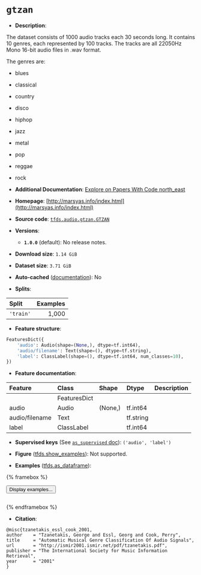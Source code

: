 <div itemscope itemtype="http://schema.org/Dataset">
  <div itemscope itemprop="includedInDataCatalog" itemtype="http://schema.org/DataCatalog">
    <meta itemprop="name" content="TensorFlow Datasets" />
  </div>
  <meta itemprop="name" content="gtzan" />
  <meta itemprop="description" content="The dataset consists of 1000 audio tracks each 30 seconds long.&#10;It contains 10 genres, each represented by 100 tracks.&#10;The tracks are all 22050Hz Mono 16-bit audio files in .wav format.&#10;&#10;The genres are:&#10;&#10;* blues&#10;* classical&#10;* country&#10;* disco&#10;* hiphop&#10;* jazz&#10;* metal&#10;* pop&#10;* reggae&#10;* rock&#10;&#10;To use this dataset:&#10;&#10;```python&#10;import tensorflow_datasets as tfds&#10;&#10;ds = tfds.load(&#x27;gtzan&#x27;, split=&#x27;train&#x27;)&#10;for ex in ds.take(4):&#10;  print(ex)&#10;```&#10;&#10;See [the guide](https://www.tensorflow.org/datasets/overview) for more&#10;informations on [tensorflow_datasets](https://www.tensorflow.org/datasets).&#10;&#10;" />
  <meta itemprop="url" content="https://www.tensorflow.org/datasets/catalog/gtzan" />
  <meta itemprop="sameAs" content="http://marsyas.info/index.html" />
  <meta itemprop="citation" content="@misc{tzanetakis_essl_cook_2001,&#10;author    = &quot;Tzanetakis, George and Essl, Georg and Cook, Perry&quot;,&#10;title     = &quot;Automatic Musical Genre Classification Of Audio Signals&quot;,&#10;url       = &quot;http://ismir2001.ismir.net/pdf/tzanetakis.pdf&quot;,&#10;publisher = &quot;The International Society for Music Information Retrieval&quot;,&#10;year      = &quot;2001&quot;&#10;}" />
</div>

# `gtzan`


*   **Description**:

The dataset consists of 1000 audio tracks each 30 seconds long. It contains 10
genres, each represented by 100 tracks. The tracks are all 22050Hz Mono 16-bit
audio files in .wav format.

The genres are:

*   blues
*   classical
*   country
*   disco
*   hiphop
*   jazz
*   metal
*   pop
*   reggae
*   rock

*   **Additional Documentation**:
    <a class="button button-with-icon" href="https://paperswithcode.com/dataset/gtzan">
    Explore on Papers With Code
    <span class="material-icons icon-after" aria-hidden="true"> north_east
    </span> </a>

*   **Homepage**:
    [http://marsyas.info/index.html](http://marsyas.info/index.html)

*   **Source code**:
    [`tfds.audio.gtzan.GTZAN`](https://github.com/tensorflow/datasets/tree/master/tensorflow_datasets/audio/gtzan/gtzan.py)

*   **Versions**:

    *   **`1.0.0`** (default): No release notes.

*   **Download size**: `1.14 GiB`

*   **Dataset size**: `3.71 GiB`

*   **Auto-cached**
    ([documentation](https://www.tensorflow.org/datasets/performances#auto-caching)):
    No

*   **Splits**:

Split     | Examples
:-------- | -------:
`'train'` | 1,000

*   **Feature structure**:

```python
FeaturesDict({
    'audio': Audio(shape=(None,), dtype=tf.int64),
    'audio/filename': Text(shape=(), dtype=tf.string),
    'label': ClassLabel(shape=(), dtype=tf.int64, num_classes=10),
})
```

*   **Feature documentation**:

Feature        | Class        | Shape   | Dtype     | Description
:------------- | :----------- | :------ | :-------- | :----------
               | FeaturesDict |         |           |
audio          | Audio        | (None,) | tf.int64  |
audio/filename | Text         |         | tf.string |
label          | ClassLabel   |         | tf.int64  |

*   **Supervised keys** (See
    [`as_supervised` doc](https://www.tensorflow.org/datasets/api_docs/python/tfds/load#args)):
    `('audio', 'label')`

*   **Figure**
    ([tfds.show_examples](https://www.tensorflow.org/datasets/api_docs/python/tfds/visualization/show_examples)):
    Not supported.

*   **Examples**
    ([tfds.as_dataframe](https://www.tensorflow.org/datasets/api_docs/python/tfds/as_dataframe)):

<!-- mdformat off(HTML should not be auto-formatted) -->

{% framebox %}

<button id="displaydataframe">Display examples...</button>
<div id="dataframecontent" style="overflow-x:auto"></div>
<script>
const url = "https://storage.googleapis.com/tfds-data/visualization/dataframe/gtzan-1.0.0.html";
const dataButton = document.getElementById('displaydataframe');
dataButton.addEventListener('click', async () => {
  // Disable the button after clicking (dataframe loaded only once).
  dataButton.disabled = true;

  const contentPane = document.getElementById('dataframecontent');
  try {
    const response = await fetch(url);
    // Error response codes don't throw an error, so force an error to show
    // the error message.
    if (!response.ok) throw Error(response.statusText);

    const data = await response.text();
    contentPane.innerHTML = data;
  } catch (e) {
    contentPane.innerHTML =
        'Error loading examples. If the error persist, please open '
        + 'a new issue.';
  }
});
</script>

{% endframebox %}

<!-- mdformat on -->

*   **Citation**:

```
@misc{tzanetakis_essl_cook_2001,
author    = "Tzanetakis, George and Essl, Georg and Cook, Perry",
title     = "Automatic Musical Genre Classification Of Audio Signals",
url       = "http://ismir2001.ismir.net/pdf/tzanetakis.pdf",
publisher = "The International Society for Music Information Retrieval",
year      = "2001"
}
```

